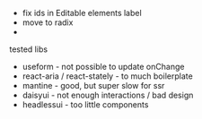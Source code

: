 - fix ids in Editable elements label
- move to radix
-

tested libs

- useform - not possible to update onChange
- react-aria / react-stately - to much boilerplate
- mantine - good, but super slow for ssr
- daisyui - not enough interactions / bad design
- headlessui - too little components
